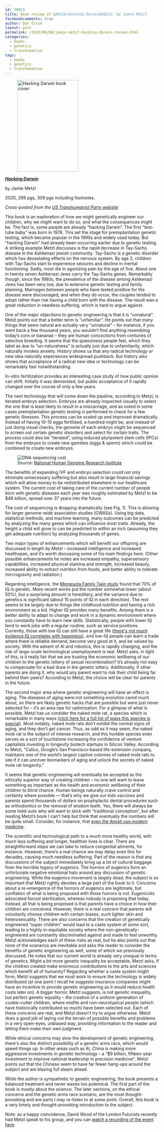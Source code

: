 ```yaml
---
id: 10013
title: Book review of &#8220;Hacking Darwin&#8221; by Jamie Metzl
facebookcomments: true
author: Dan Elton
layout: post
permalink: /2020/06/08/jamie-metzl-hacking-darwin-review.html
categories:
  - books
  - genetics
  - transhumanism
tags:
  - books
  - genetics
  - transhumanism
---
```


<figure><img class="alignright" src="/assets/Hacking_Darwin_Cover.png" alt="Hacking Darwin book cover" width="200" height="300" /></figure>

**_[Hacking Darwin](https://www.amazon.com/Hacking-Darwin-Genetic-Engineering-Humanity/dp/1728214130/)_**

by Jamie Metzl

2020, 269 pgs, 309 pgs including footnotes.


_Cross-posted from the [US Transhumanist Party website](http://transhumanist-party.org/2020/05/31/review-of-hacking-darwin/)_


This book is an exploration of how we might genetically engineer our children, why we might want to do so, and what the consequences might be. The fact is, some people are already “hacking Darwin”. The first “test-tube baby” was born in 1978. This set the stage for preimplantation genetic testing, which became popular in the 1990s and widely used today. But “hacking Darwin” had already been occurring earlier due to genetic testing. A striking example Metzl discusses is the rapid decrease in Tay-Sachs disease in the  Ashkenazi jewish community.  Tay-Sachs is a genetic disorder which has devastating effects on the nervous system. By age 2, children with Tay-Sachs start to experience seizures and decline in mental functioning. Sadly, most die in agonizing pain by the age of five. About one in twenty seven Ashkenazi Jews carry the Tay-Sachs genes. Remarkably though, since the 1980s, the prevalence of the disease among Ashkenazi Jews has been very low, due to extensive genetic testing and family planning. Marriages between people who have tested positive for the disease were discouraged, and when they do occur, the couples tended to adopt rather than risk having a child born with the disease. The result was a great reduction in needless suffering, which is hard to argue against.

One of the major objections to genetic engineering is that it is “unnatural”. Metzl points out that a better term is “unfamiliar”. He points out that many things that seem natural are actually very “unnatural” – for instance, if you went back a few thousand years, you wouldn’t find anything resembling today’s corn or bananas – they are human concoctions from centuries of selective breeding. It seems that the queeziness people feel, which they label as due to “un-naturalness” is actually just due to unfamiliarity, which naturally invokes anxiety. History shows us that any radical technology or new idea naturally experiences widespread pushback. But history also shows that acceptance of a radical new idea or technology can be remarkably fast notwithstanding.

In-vitro fertilization provides an interesting case study of how public opinion can shift. Initially it was demonized, but public acceptance of it rapidly changed over the course of only a few years.

The next technology that will come down the pipeline, according to Metzl, is iterated embryo selection. Embryos are already inspected visually to select the one that is least likely to result in a miscarriage, and as noted in some cases preimplantation genetic testing is performed to check for a few genetic illnesses. This process can be scaled up and improved dramatically. Instead of having 10-15 eggs fertilized, a hundred might be, and instead of just doing visual checks, the genome of each embryo might be sequenced to screen out certain genetic disorders and select for certain traits. The process could also be “iterated”, using induced pluripotent stem cells (IPCs) from the embryos to create new gametes (eggs & sperm) which could be combined to create new embryos.

<figure><img src="/assets/Sequencing_Cost_per_Genome_August2019-1024x576.jpg" alt="DNA sequencing cost" /><figcaption>Source: <a href "https://www.genome.gov/about-genomics/fact-sheets/Sequencing-Human-Genome-cost">National Human Genome Research Institute</a></figcaption></figure>

The benefits of expanding IVF and embryo selection could not only eliminate unnecessary suffering but also result in large financial savings which will allow money to be redistributed elsewhere in our healthcare system. The current cost of taking care of the current number of people born with genetic diseases each year was roughly estimated by Metzl to be $48 billion, spread over 37 years into the future.

The cost of sequencing is dropping dramatically (see Fig. 1). This is allowing for larger genome-wide association studies (GWASs). Using big data, statistical methods, and machine learning, many outcomes can be predicted by analyzing the many genes which can influence most traits. Already, the height a child will grow to can be predicted to within an inch (assuming they get adequate nutrition) by analyzing thousands of genes.

Two major types of enhancements which will benefit our offspring are discussed in length by Metzl – increased intelligence and increased healthspan, and it’s worth discussing some of his main findings here. (Other possible enhancements he notes are increased empathy, supersensory capabilities, increased physical stamina and strength, increased beauty, increased ability to extract nutrition from foods, and better ability to tolerate mircrogravity and  radiation.)

Regarding intelligence, the [Minnesota Family Twin study](https://en.wikipedia.org/wiki/Minnesota_Twin_Family_Study) found that 70% of IQ is genetic. More recent works put the number somewhat lower (about 50%), but a surprising amount is hereditary, and the variance due to genetics is significant (about 15 points of IQ in each direction). The rest seems to be largely due to things like childhood nutrition and having a rich environment as a kid. Higher IQ provides many benefits. Among them is a better ability to adapt to change and work in a dynamic environment where you constantly have to learn new skills. Statistically, people with lower IQ tend to work jobs with a regular routine, such as service positions. Currently, those with low IQ can still have a great life ([there's not much evidence IQ correlates with happiness](https://www.vox.com/2016/5/24/11723182/iq-test-intelligence)), and low-IQ people can learn a trade where there is reliable demand, become very good at it, and be valued by society. With the advent of AI and robotics, this is rapidly changing, and the risk of large-scale technological unemployment is real. Metzl asks, in light of this, is it really fair that we are trusting the economic wellbeing of our children to the genetic lottery of sexual recombination? It’s already not easy to compensate for a bad draw in the genetic lottery. Additionally, if other parents are doing it, why would any parent want to risk their child being far behind their peers? According to Metzl, the choice will be clear for parents in the future.

The second major area where genetic engineering will have an effect is aging. The diseases of aging were not something evolution cared much about, so there are likely genetic hacks that are possible but were just never selected for – it’s an area ripe for optimization.  For a glimpse of what is possible, Metzl has us consider the naked mole rat, a species which is remarkable in many ways ([click here for a  full list of ways this species is special](https://eukaryotewritesblog.com/2019/05/19/naked-mole-rats-a-case-study-in-biological-weirdness/)). Most notably, naked mole rats don’t exhibit the normal signs of aging, and they don’t get cancer. Thus, as odd as it may seem, the naked mole rat is the subject of intense research, and this humble species even serves as a sort of touchstone increasing the confidence of venture capitalists investing in longevity biotech startups in Silicon Valley. According to Metzl, “Calico, Google’s San Francisco–based life-extension company, maintains one of the world’s largest captive colonies of naked mole rats to see if it can uncover biomarkers of aging and unlock the secrets of naked mole rat longevity.”

It seems that genetic engineering will eventually be accepted as the ethically superior way of creating children – no one will want to leave something as important as the health and economic wellbeing of their children to blind chance. Human beings naturally crave control and certainty where possible — that’s why we give our kids vaccines and parents spend thousands of dollars on prophylactic dental procedures such as orthodontics or the removal of wisdom teeth. Yes, there will always be some hold-outs who will want to stick with “traditional conception”, but after reading Metzl’s book I can’t help but think that eventually the numbers will be quite small. Consider, for instance, that [even the Amish use modern medicine](https://amishamerica.com/do-amish-visit-doctors/).

The scientific and technological path to a much more healthy world, with much less suffering and longer, healthier lives is clear. There are straightforward steps we can take to reduce congenital ailments, for instance. However, there’s a real chance we may delay even this for decades, causing much needless suffering. Part of the reason is that any discussions of the subject immediately bring up a lot of cultural baggage from the horrible legacy of eugenics. The horrors of eugenics form an unfortunate negative emotional halo around any discussion of genetic engineering. While the eugenics movement is largely dead, the subject is so important that Metzl rightly devotes a large part of the book to it. Concerns about a re-emergence of the horrors of eugenics are legitimate, but conflation of what is being proposed with those horrors is not. Eugenicists advocated forced sterilization, whereas nobody is proposing that today. Instead, all that is being proposed is that parents have a choice in how their children are conceived. However, there is a real concern that parents will voluntarily choose children with certain biases, such lighter skin and heterosexuality. There are also concerns that the creation of genetically engineered “super children” would lead to a caste system of some sort, leading to a highly in-equitable society where the non-genetically-engineered are constantly discriminated against and made to feel unworthy. Metzl acknowledges each of these risks as real, but he also points out that none of the scenarios are inevitable and asks the reader to consider the benefits of genetic engineering as well, some of which we previously discussed. He notes that our current world is already very unequal in terms of genetics. Might a bit more genetic inequality be acceptable, Metzl asks, if the children created make enormous contributions to the arts and sciences which benefit all of humanity? Regarding whether a caste system might form, Metzl suggests that we must work to ensure the technology is widely distributed (at one point I recall he suggests insurance companies might have an incentive to provide genetic engineering as it would reduce health costs later on). A bigger horror, Metzl suggests, is not genetic inequality, but perfect genetic equality – the creation of a uniform generation of cookie-cutter children, where misfits and non-neurotypical people (which have historically contributed so much) have been selected out.  Each of these concerns are real, and Metzl doesn’t try to argue otherwise.  Metzl does a good job of laying out the terrain of possible benefits and problems in a very open-eyes, unbiased way, providing information to the reader and letting them make their own judgment.

While ethical concerns may slow the development of genetic engineering, there's also the distinct possibility of a genetic arms race, which would speed things up. In other areas such as AI, China is making more aggressive investments in genetic technology – a “$9 billion, fifteen-year investment to improve national leadership in precision medicine”. Metzl points out that the Chinese seem to have far fewer hang-ups around the subject and are blazing full steam ahead.

While the author is sympathetic to genetic engineering, the book presents a balanced treatment and never waxes too polemical. The first part of the book is mostly about the science. The later sections, on the ethical concerns and the genetic arms race scenario, are the most thought-provoking and are parts I may re-listen to at some point. Overall, this book is a very timely and thought-provoking introduction to the subject.

Note: as a happy coincidence, David Wood of the London Futurists recently had Metzl speak to his group, and you can [watch a recording of the event here](https://www.youtube.com/watch?v=nQSywF4nVQQ).
